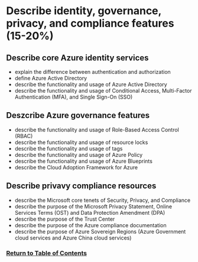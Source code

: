 # Describe identity, governance, privacy, and compliance features (15-20%)

## Describe core Azure identity services
* explain the difference between authentication and authorization
* define Azure Active Directory
* describe the functionality and usage of Azure Active Directory
* describe the functionality and usage of Conditional Access, Multi-Factor Authentication
(MFA), and Single Sign-On (SSO)

## Deszcribe Azure governance features
* describe the functionality and usage of Role-Based Access Control (RBAC)
* describe the functionality and usage of resource locks
* describe the functionality and usage of tags
* describe the functionality and usage of Azure Policy
* describe the functionality and usage of Azure Blueprints
* describe the Cloud Adoption Framework for Azure

## Describe privavy compliance resources
* describe the Microsoft core tenets of Security, Privacy, and Compliance
* describe the purpose of the Microsoft Privacy Statement, Online Services Terms (OST)
and Data Protection Amendment (DPA)
* describe the purpose of the Trust Center
* describe the purpose of the Azure compliance documentation
* describe the purpose of Azure Sovereign Regions (Azure Government cloud services and Azure China cloud services)

### [Return to Table of Contents](README.md)